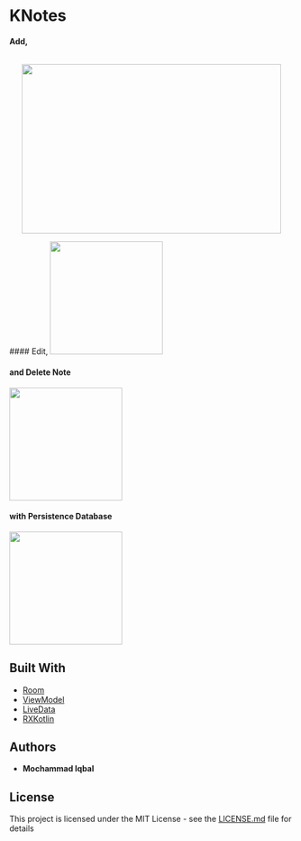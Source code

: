 
# KNotes

#### Add,
<div style="text-align:center">
  <img "src="https://media.giphy.com/media/11BAcV7xeET1lyAog1/giphy.gif" width="300">
</div>

<p align="center">
  <img width="460" height="300" src="http://www.fillmurray.com/460/300">
</p>
#### Edit,
<img src="https://media.giphy.com/media/ftdWleTOQQ3kVgw1EI/giphy.gif" width="200">

#### and Delete Note
<img src="https://media.giphy.com/media/3JYpWygQB02rTOL3NE/giphy.gif" width="200">

#### with Persistence Database
<img src="https://media.giphy.com/media/1n4IDRzXArf34rQe9y/giphy.gif" width="200">

## Built With

* [Room](http://www.dropwizard.io/1.0.2/docs/)
* [ViewModel](https://developer.android.com/topic/libraries/architecture/viewmodel)
* [LiveData](https://developer.android.com/topic/libraries/architecture/livedata)
* [RXKotlin](https://github.com/ReactiveX/RxKotlin)

## Authors

* **Mochammad Iqbal**

## License

This project is licensed under the MIT License - see the [LICENSE.md](LICENSE.md) file for details
